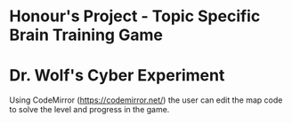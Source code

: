 # Honour's Project - Topic Specific Brain Training Game
# Dr. Wolf's Cyber Experiment
Using CodeMirror (https://codemirror.net/) the user can edit the map code to solve the level and progress in the game.